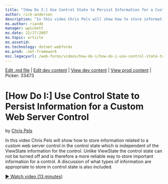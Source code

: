 ```yaml
---
title: "[How Do I:] Use Control State to Persist Information for a Custom Web Server Control | Microsoft Docs"
author: rick-anderson
description: "In this video Chris Pels will show how to store information related to a custom web server control in the control state which is independent of the ViewState..."
ms.author: riande
manager: wpickett
ms.date: 12/17/2007
ms.topic: article
ms.assetid: 
ms.technology: dotnet-webforms
ms.prod: .net-framework
msc.legacyurl: /web-forms/videos/how-do-i/how-do-i-use-control-state-to-persist-information-for-a-custom-web-server-control
---
```

[Edit .md file](C:\Projects\msc\dev\Msc.Www\Web.ASP\App_Data\github\web-forms\videos\how-do-i\how-do-i-use-control-state-to-persist-information-for-a-custom-web-server-control.md) | [Edit dev content](http://www.aspdev.net/umbraco#/content/content/edit/26450) | [View dev content](http://docs.aspdev.net/tutorials/web-forms/videos/how-do-i/how-do-i-use-control-state-to-persist-information-for-a-custom-web-server-control.html) | [View prod content](http://www.asp.net/web-forms/videos/how-do-i/how-do-i-use-control-state-to-persist-information-for-a-custom-web-server-control) | Picker: 33473

[How Do I:] Use Control State to Persist Information for a Custom Web Server Control
====================
by [Chris Pels](https://twitter.com/chrispels)

In this video Chris Pels will show how to store information related to a custom web server control in the control state which is independent of the ViewState information for the control. Unlike ViewState the control state can not be turned off and is therefore a more reliable way to store important information for a control. A discussion of what types of information are appropriate to store in control state is also included.

[&#9654; Watch video (13 minutes)](https://channel9.msdn.com/Blogs/ASP-NET-Site-Videos/how-do-i-use-control-state-to-persist-information-for-a-custom-web-server-control)